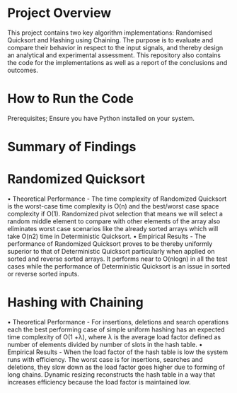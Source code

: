 # Project Overview
This project contains two key algorithm implementations: Randomised Quicksort and Hashing using Chaining. The purpose is to evaluate and compare their behavior in respect to the input signals, and thereby design an analytical and experimental assessment. This repository also contains the code for the implementations as well as a report of the conclusions and outcomes.
# How to Run the Code
Prerequisites; Ensure you have Python installed on your system. 
# Summary of Findings
# Randomized Quicksort
•	Theoretical Performance - The time complexity of Randomized Quicksort is the worst-case time complexity is O(n) and the best/worst case space complexity if O(1). Randomized pivot selection that means we will select a random middle element to compare with other elements of the array also eliminates worst case scenarios like the already sorted arrays which will take O(n2) time in Deterministic Quicksort. 
•	Empirical Results - The performance of Randomized Quicksort proves to be thereby uniformly superior to that of Deterministic Quicksort particularly when applied on sorted and reverse sorted arrays. It performs near to O(nlogn) in all the test cases while the performance of Deterministic Quicksort is an issue in sorted or reverse sorted inputs.
# Hashing with Chaining
•	Theoretical Performance - For insertions, deletions and search operations each the best performing case of simple uniform hashing has an expected time complexity of O(1 +λ), where λ is the average load factor defined as number of elements divided by number of slots in the hash table. 
•	Empirical Results - When the load factor of the hash table is low the system runs with efficiency. The worst case is for insertions, searches and deletions, they slow down as the load factor goes higher due to forming of long chains. Dynamic resizing reconstructs the hash table in a way that increases efficiency because the load factor is maintained low.
